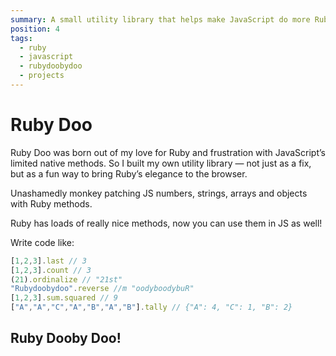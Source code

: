 ```yaml
---
summary: A small utility library that helps make JavaScript do more Ruby.
position: 4
tags:
  - ruby
  - javascript
  - rubydoobydoo
  - projects
---
```


# Ruby Doo

Ruby Doo was born out of my love for Ruby and frustration with JavaScript’s limited native methods. So I built my own utility library — not just as a fix, but as a fun way to bring Ruby’s elegance to the browser.

Unashamedly monkey patching JS numbers, strings, arrays and objects with Ruby methods.

Ruby has loads of really nice methods, now you can use them in JS as well!

Write code like:

```javascript
[1,2,3].last // 3
[1,2,3].count // 3 
(21).ordinalize // "21st"
"Rubydoobydoo".reverse //m "oodyboodybuR"
[1,2,3].sum.squared // 9
["A","A","C","A","B","A","B"].tally // {"A": 4, "C": 1, "B": 2}
```

## Ruby Dooby Doo!